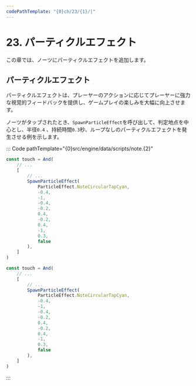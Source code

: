 ```yaml
---
codePathTemplate: "{0}ch/23/{1}/|"
---
```


# 23. パーティクルエフェクト

この章では、ノーツにパーティクルエフェクトを追加します。

## パーティクルエフェクト

パーティクルエフェクトは、プレーヤーのアクションに応じてプレーヤーに強力な視覚的フィードバックを提供し、ゲームプレイの楽しみを大幅に向上させます。

ノーツがタップされたとき、`SpawnParticleEffect`を呼び出して、判定地点を中心とし、半径`0.4` 、持続時間`0.3`秒、ループなしのパーティクルエフェクトを発生させる例を示します。

::: Code pathTemplate="{0}src/engine/data/scripts/note.{2}"

```ts
const touch = And(
    // ...
    [
        // ...
        SpawnParticleEffect(
            ParticleEffect.NoteCircularTapCyan,
            -0.4,
            -1,
            -0.4,
            -0.2,
            0.4,
            -0.2,
            0.4,
            -1,
            0.3,
            false
        ),
    ]
)
```

```js
const touch = And(
    // ...
    [
        // ...
        SpawnParticleEffect(
            ParticleEffect.NoteCircularTapCyan,
            -0.4,
            -1,
            -0.4,
            -0.2,
            0.4,
            -0.2,
            0.4,
            -1,
            0.3,
            false
        ),
    ]
)
```

:::
